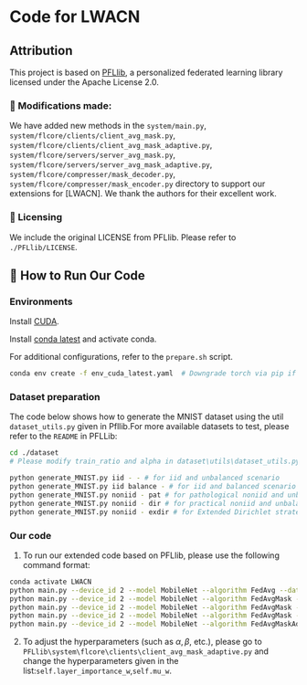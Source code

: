 # Code for LWACN
## Attribution
This project is based on [PFLlib](https://github.com/TsingZ0/PFLlib), a personalized federated learning library licensed under the Apache License 2.0.
### 🔧 Modifications made:
We have added new methods in the `system/main.py`, `system/flcore/clients/client_avg_mask.py`, `system/flcore/clients/client_avg_mask_adaptive.py`, `system/flcore/servers/server_avg_mask.py`, `system/flcore/servers/server_avg_mask_adaptive.py`, `system/flcore/compresser/mask_decoder.py`, `system/flcore/compresser/mask_encoder.py` directory to support our extensions for [LWACN].
We thank the authors for their excellent work.
### 📜 Licensing
We include the original LICENSE from PFLlib. Please refer to `./PFLlib/LICENSE`.
## 🚀 How to Run Our Code
### Environments
Install [CUDA](https://docs.nvidia.com/cuda/cuda-toolkit-release-notes/index.html). 

Install [conda latest](https://repo.anaconda.com/miniconda/Miniconda3-latest-Linux-x86_64.sh) and activate conda. 

For additional configurations, refer to the `prepare.sh` script.  

```bash
conda env create -f env_cuda_latest.yaml  # Downgrade torch via pip if needed to match the CUDA version
```
### Dataset preparation
The code below shows how to generate the MNIST dataset using the util `dataset_utils.py` given in Pfllib.For more available datasets to test, please refer to the `README` in PFLLib:
```bash
cd ./dataset
# Please modify train_ratio and alpha in dataset\utils\dataset_utils.py

python generate_MNIST.py iid - - # for iid and unbalanced scenario
python generate_MNIST.py iid balance - # for iid and balanced scenario
python generate_MNIST.py noniid - pat # for pathological noniid and unbalanced scenario
python generate_MNIST.py noniid - dir # for practical noniid and unbalanced scenario`
python generate_MNIST.py noniid - exdir # for Extended Dirichlet strategy 
```
### Our code
1. To run our extended code based on PFLlib, please use the following command format:
```bash
conda activate LWACN
python main.py --device_id 2 --model MobileNet --algorithm FedAvg --dataset CIFAR100_noniiddir --global_rounds 3000 --save_name CIFAR100_Mobile_dir_FedAvg
python main.py --device_id 2 --model MobileNet --algorithm FedAvgMask --dataset CIFAR100_noniiddir --global_rounds 3000 --save_name CIFAR100_Mobile_dir_0.8 --min_compress_rate 0.8
python main.py --device_id 2 --model MobileNet --algorithm FedAvgMask --dataset CIFAR100_noniiddir --global_rounds 3000 --save_name CIFAR100_Mobile_dir_0.9 --min_compress_rate 0.9
python main.py --device_id 2 --model MobileNet --algorithm FedAvgMask --dataset CIFAR100_noniiddir --global_rounds 3000 --save_name CIFAR100_Mobile_dir_0.95 --min_compress_rate 0.95
python main.py --device_id 2 --model MobileNet --algorithm FedAvgMaskAdaptive --dataset CIFAR100_noniiddir --global_rounds 3000 --save_name CIFAR100_Mobile_dir_Adaptive
```
2. To adjust the hyperparameters (such as $\alpha,\beta$, etc.), please go to `PFLlib\system\flcore\clients\client_avg_mask_adaptive.py` and change the hyperparameters given in the list:`self.layer_importance_w`,`self.mu_w`.
